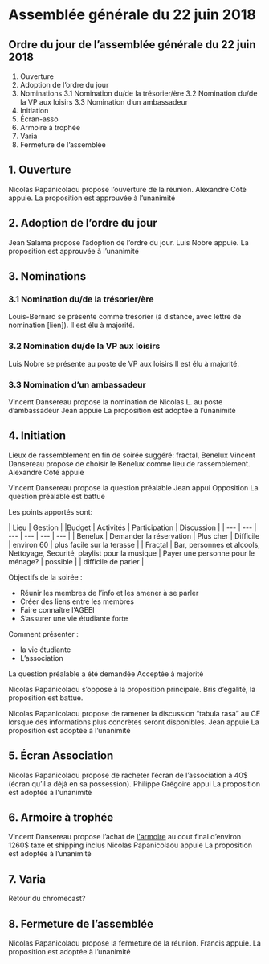 # Assemblée générale du 22 juin 2018

## Ordre du jour de l’assemblée générale du 22 juin 2018

1. Ouverture
2. Adoption de l’ordre du jour
3. Nominations
    3.1 Nomination du/de la trésorier/ère
    3.2 Nomination du/de la VP aux loisirs
    3.3 Nomination d’un ambassadeur
4. Initiation
5. Écran-asso
6. Armoire à trophée
7. Varia
8. Fermeture de l’assemblée


## 1. Ouverture

Nicolas Papanicolaou propose l’ouverture de la réunion.
Alexandre Côté appuie.
La proposition est approuvée à l’unanimité

## 2. Adoption de l’ordre du jour

Jean Salama propose l’adoption de l’ordre du jour.
Luis Nobre appuie.
La proposition est approuvée à l’unanimité

## 3. Nominations

### 3.1 Nomination du/de la trésorier/ère

Louis-Bernard se présente comme trésorier (à distance, avec lettre de nomination [lien]).
Il est élu à majorité.

### 3.2 Nomination du/de la VP aux loisirs

Luis Nobre se présente au poste de VP aux loisirs
Il est élu à majorité.

### 3.3 Nomination d’un ambassadeur

Vincent Dansereau propose la nomination de Nicolas L.  au poste d’ambassadeur
Jean appuie
La proposition est adoptée à l’unanimité

## 4. Initiation

Lieux de rassemblement en fin de soirée suggéré: fractal, Benelux
Vincent Dansereau propose de choisir le Benelux comme lieu de rassemblement.
Alexandre Côté appuie

Vincent Dansereau propose la question préalable
Jean appui
Opposition
La question préalable est battue

Les points apportés sont:

| Lieu | Gestion | |Budget | Activités | Participation | Discussion |
| --- | --- | --- | --- | --- | --- |
| Benelux | Demander la réservation | Plus cher | Difficile | environ 60 | plus facile sur la terasse |
| Fractal | Bar, personnes et alcools, Nettoyage, Securité, playlist pour la musique | Payer une personne pour le ménage? | possible | | difficile de parler |

Objectifs de la soirée :
* Réunir les membres de l’info et les amener à se parler
* Créer des liens entre les membres
* Faire connaître l’AGEEI
* S’assurer une vie étudiante forte

Comment présenter :
* la vie étudiante
* L’association

La question préalable a été demandée
Acceptée à majorité

Nicolas Papanicolaou s’oppose à la proposition principale.
Bris d’égalité, la proposition est battue.

Nicolas Papanicolaou propose de ramener la discussion “tabula rasa” au CE lorsque des informations plus concrètes seront disponibles.
Jean appuie
La proposition est adoptée à l’unanimité

## 5. Écran Association

Nicolas Papanicolaou propose de racheter l’écran de l’association à 40$ (écran qu’il a déjà en sa possession).
Philippe Grégoire appui
La proposition est adoptée a l'unanimité

## 6. Armoire à trophée

Vincent Dansereau propose l’achat de [l'armoire](http://www.greentradecanada.com/index.php/glass-showcase-sc3010.html) au cout final d’environ 1260$ taxe et shipping inclus
Nicolas Papanicolaou appuie
La proposition est adoptée à l’unanimité

## 7. Varia

Retour du chromecast?

## 8. Fermeture de l’assemblée

Nicolas Papanicolaou propose la fermeture de la réunion.
Francis appuie.
La proposition est adoptée à l’unanimité

